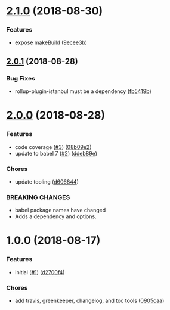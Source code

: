 <a name="2.1.0"></a>
# [2.1.0](https://github.com/videojs/videojs-generate-rollup-config/compare/v2.0.1...v2.1.0) (2018-08-30)

### Features

* expose makeBuild ([9ecee3b](https://github.com/videojs/videojs-generate-rollup-config/commit/9ecee3b))

<a name="2.0.1"></a>
## [2.0.1](https://github.com/videojs/videojs-generate-rollup-config/compare/v2.0.0...v2.0.1) (2018-08-28)

### Bug Fixes

* rollup-plugin-istanbul must be a dependency ([fb5419b](https://github.com/videojs/videojs-generate-rollup-config/commit/fb5419b))

<a name="2.0.0"></a>
# [2.0.0](https://github.com/videojs/videojs-generate-rollup-config/compare/v1.0.0...v2.0.0) (2018-08-28)

### Features

* code coverage ([#3](https://github.com/videojs/videojs-generate-rollup-config/issues/3)) ([08b09e2](https://github.com/videojs/videojs-generate-rollup-config/commit/08b09e2))
* update to babel 7 ([#2](https://github.com/videojs/videojs-generate-rollup-config/issues/2)) ([ddeb89e](https://github.com/videojs/videojs-generate-rollup-config/commit/ddeb89e))

### Chores

* update tooling ([d606844](https://github.com/videojs/videojs-generate-rollup-config/commit/d606844))


### BREAKING CHANGES

* babel package names have changed
* Adds a dependency and options.

<a name="1.0.0"></a>
# 1.0.0 (2018-08-17)

### Features

* initial ([#1](https://github.com/videojs/videojs-generate-rollup-config/issues/1)) ([d2700f4](https://github.com/videojs/videojs-generate-rollup-config/commit/d2700f4))

### Chores

* add travis, greenkeeper, changelog, and toc tools ([0905caa](https://github.com/videojs/videojs-generate-rollup-config/commit/0905caa))

